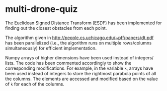 # multi-drone-quiz

The Euclidean Signed Distance Transform (ESDF) has been implemented for finding out the closest obstacles from each point.

The algorithm given in http://people.cs.uchicago.edu/~pff/papers/dt.pdf has been parallelized (i.e., the algorithm runs on multiple rows/columns simultaneously) for efficient implementation.

Numpy arrays of higher dimensions have been used instead of integers/ lists. The code has been commented accordingly to show the corresponding modifications. For example, in the variable `k`, arrays have been used instead of integers to store the rightmost parabola points of all the columns. The elements are accessed and modified based on the value of `k` for each of the columns.